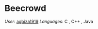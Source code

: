 # Beecrowd 
*User*: [agbiza1919](https://judge.beecrowd.com/en/profile/1034258)
*Languages*:  C , C++ , Java
